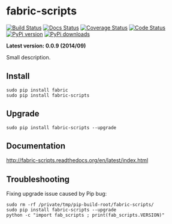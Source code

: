 fabric-scripts
======================

[![Build Status](https://travis-ci.org/paulocheque/fabric-scripts.png?branch=master)](https://travis-ci.org/paulocheque/fabric-scripts)
[![Docs Status](https://readthedocs.org/projects/fabric-scripts/badge/?version=latest)](http://fabric-scripts.readthedocs.org/en/latest/index.html)
[![Coverage Status](https://coveralls.io/repos/paulocheque/fabric-scripts/badge.png?branch=master)](https://coveralls.io/r/paulocheque/fabric-scripts?branch=master)
[![Code Status](https://landscape.io/github/paulocheque/fabric-scripts/master/landscape.png)](https://landscape.io/github/paulocheque/fabric-scripts/)
[![PyPi version](https://pypip.in/v/fabric-scripts/badge.png)](https://crate.io/packages/fabric-scripts/)
[![PyPi downloads](https://pypip.in/d/fabric-scripts/badge.png)](https://crate.io/packages/fabric-scripts/)

**Latest version: 0.0.9 (2014/09)**

Small description.

Install
-------------

    sudo pip install fabric
    sudo pip install fabric-scripts

Upgrade
-------------

    sudo pip install fabric-scripts --upgrade

Documentation
-------------

http://fabric-scripts.readthedocs.org/en/latest/index.html


Troubleshooting
----------------

Fixing upgrade issue caused by Pip bug:

    sudo rm -rf /private/tmp/pip-build-root/fabric-scripts/
    sudo pip install fabric-scripts --upgrade
    python -c "import fab_scripts ; print(fab_scripts.VERSION)"

